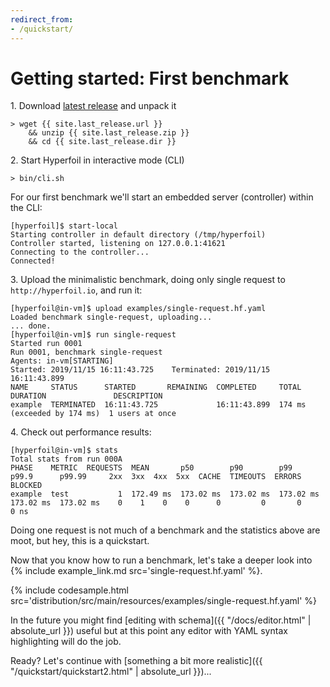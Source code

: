 ```yaml
---
redirect_from:
- /quickstart/
---
```


# Getting started: First benchmark

<span>1.</span> Download [latest release](https://github.com/Hyperfoil/Hyperfoil/releases/latest) and unpack it

```
> wget {{ site.last_release.url }}
    && unzip {{ site.last_release.zip }}
    && cd {{ site.last_release.dir }}
```


<span>2.</span> Start Hyperfoil in interactive mode (CLI)

```
> bin/cli.sh
```

For our first benchmark we'll start an embedded server (controller) within the CLI:

```
[hyperfoil]$ start-local
Starting controller in default directory (/tmp/hyperfoil)
Controller started, listening on 127.0.0.1:41621
Connecting to the controller...
Connected!
```

<span>3.</span> Upload the minimalistic benchmark, doing only single request to `http://hyperfoil.io`, and run it:


```
[hyperfoil@in-vm]$ upload examples/single-request.hf.yaml
Loaded benchmark single-request, uploading...
... done.
[hyperfoil@in-vm]$ run single-request
Started run 0001
Run 0001, benchmark single-request
Agents: in-vm[STARTING]
Started: 2019/11/15 16:11:43.725    Terminated: 2019/11/15 16:11:43.899
NAME     STATUS      STARTED       REMAINING  COMPLETED     TOTAL DURATION               DESCRIPTION
example  TERMINATED  16:11:43.725             16:11:43.899  174 ms (exceeded by 174 ms)  1 users at once
```

<span>4.</span> Check out performance results:

```
[hyperfoil@in-vm]$ stats
Total stats from run 000A
PHASE    METRIC  REQUESTS  MEAN       p50        p90        p99        p99.9      p99.99     2xx  3xx  4xx  5xx  CACHE  TIMEOUTS  ERRORS  BLOCKED
example  test           1  172.49 ms  173.02 ms  173.02 ms  173.02 ms  173.02 ms  173.02 ms    0    1    0    0      0         0       0       0 ns
```

Doing one request is not much of a benchmark and the statistics above are moot, but hey, this is a quickstart.

Now that you know how to run a benchmark, let's take a deeper look into {% include example_link.md src='single-request.hf.yaml' %}.

{% include codesample.html src='distribution/src/main/resources/examples/single-request.hf.yaml' %}

In the future you might find [editing with schema]({{ "/docs/editor.html" | absolute_url }}) useful but at this point any editor with YAML syntax highlighting will do the job.

Ready? Let's continue with [something a bit more realistic]({{ "/quickstart/quickstart2.html" | absolute_url }})...
